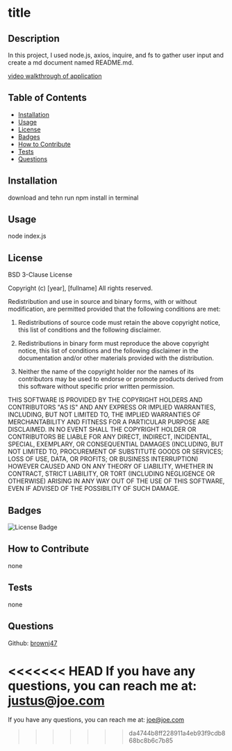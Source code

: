 # title

  ## Description

  In this project, I used node.js, axios, inquire, and fs to gather user input and create a md document named README.md. 

    
  [video walkthrough of application](https://drive.google.com/file/d/1dBeq1q6azy86XV34OFE0HPOVJFk0MsaQ/view)

  
  ## Table of Contents
  
  - [Installation](#installation)
  - [Usage](#usage)
  - [License](#license)
  - [Badges](#badges)
  - [How to Contribute](#How-to-Contribute)
  - [Tests](#Tests)
  - [Questions](#Questions)
  
  ## Installation

  download and tehn run npm install in terminal
  
  ## Usage
  node index.js

  ## License
  BSD 3-Clause License

Copyright (c) [year], [fullname]
All rights reserved.

Redistribution and use in source and binary forms, with or without
modification, are permitted provided that the following conditions are met:

1. Redistributions of source code must retain the above copyright notice, this
   list of conditions and the following disclaimer.

2. Redistributions in binary form must reproduce the above copyright notice,
   this list of conditions and the following disclaimer in the documentation
   and/or other materials provided with the distribution.

3. Neither the name of the copyright holder nor the names of its
   contributors may be used to endorse or promote products derived from
   this software without specific prior written permission.

THIS SOFTWARE IS PROVIDED BY THE COPYRIGHT HOLDERS AND CONTRIBUTORS "AS IS"
AND ANY EXPRESS OR IMPLIED WARRANTIES, INCLUDING, BUT NOT LIMITED TO, THE
IMPLIED WARRANTIES OF MERCHANTABILITY AND FITNESS FOR A PARTICULAR PURPOSE ARE
DISCLAIMED. IN NO EVENT SHALL THE COPYRIGHT HOLDER OR CONTRIBUTORS BE LIABLE
FOR ANY DIRECT, INDIRECT, INCIDENTAL, SPECIAL, EXEMPLARY, OR CONSEQUENTIAL
DAMAGES (INCLUDING, BUT NOT LIMITED TO, PROCUREMENT OF SUBSTITUTE GOODS OR
SERVICES; LOSS OF USE, DATA, OR PROFITS; OR BUSINESS INTERRUPTION) HOWEVER
CAUSED AND ON ANY THEORY OF LIABILITY, WHETHER IN CONTRACT, STRICT LIABILITY,
OR TORT (INCLUDING NEGLIGENCE OR OTHERWISE) ARISING IN ANY WAY OUT OF THE USE
OF THIS SOFTWARE, EVEN IF ADVISED OF THE POSSIBILITY OF SUCH DAMAGE.

  
  ## Badges

  ![License Badge](https://img.shields.io/static/v1?label=license&message=bsd-3-clause&color=green)
  
  ## How to Contribute

  none
  
  ## Tests

  none 

  ## Questions 

  Github: [brownj47](https://github.com/brownj47)

<<<<<<< HEAD
  If you have any questions, you can reach me at: [justus@joe.com](mailto:justus@joe.com)
=======
  If you have any questions, you can reach me at: [joe@joe.com](mailto:joe@joe.com)
>>>>>>> da4744b8ff228911a4eb93f9cdb868bc8b6c7b85
